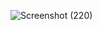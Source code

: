 ![Screenshot (220)](https://github.com/user-attachments/assets/0507dd68-3619-47dc-b0c1-7fafcc9402e2)
